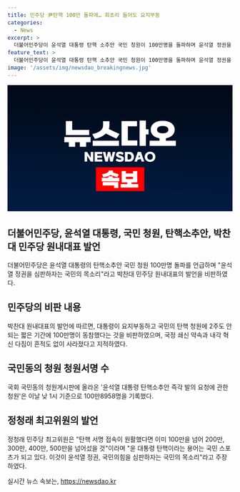 ```yaml
---
title: 민주당 尹탄핵 100만 돌파에… 회초리 들어도 요지부동
categories:
  - News
excerpt: >
  더불어민주당이 윤석열 대통령 탄핵 소추안 국민 청원이 100만명을 돌파하며 윤석열 정권을 심판하자는 국민의 목소리라고 강조했다. 또한, 이에 대해 박찬대 민주당 원내대표와 정청래 민주당 최고위원이 국회에서 비판 발언을 펼치며, 윤 대통령 탄핵이 국민의 목소리로 자리 잡고 있다고 주장했다. 윤석열 대통령 탄핵소추안 즉각 발의 요청에 관한 청원은 100만8958명의 서명을 기록했다.
feature_text: >
  더불어민주당이 윤석열 대통령 탄핵 소추안 국민 청원이 100만명을 돌파하며 윤석열 정권을 심판하자는 국민의 목소리라고 강조했다. 또한, 이에 대해 박찬대 민주당 원내대표와 정청래 민주당 최고위원이 국회에서 비판 발언을 펼치며, 윤 대통령 탄핵이 국민의 목소리로 자리 잡고 있다고 주장했다. 윤석열 대통령 탄핵소추안 즉각 발의 요청에 관한 청원은 100만8958명의 서명을 기록했다.
image: '/assets/img/newsdao_breakingnews.jpg'
---
```


<p><img src="/assets/img/newsdao_breakingnews.jpg" alt="flaretime 속보" /></p>

<h2 data-ke-size="size26">더불어민주당, 윤석열 대통령, 국민 청원, 탄핵소추안, 박찬대 민주당 원내대표 발언</h2>

<p data-ke-size="size16">더불어민주당은 윤석열 대통령의 탄핵소추안 국민 청원 100만명 돌파를 언급하며 "윤석열 정권을 심판하자는 국민의 목소리"라고 박찬대 민주당 원내대표의 발언을 비판하였다.</p>

<h2 data-ke-size="size26">민주당의 비판 내용</h2>

<p data-ke-size="size16">박찬대 원내대표의 발언에 따르면, 대통령이 요지부동하고 국민의 탄핵 청원에 2주도 안 되는 짧은 기간에 100만명이 동참했다는 것을 비판하였으며, 국정 쇄신 약속과 내각 혁신 다짐이 흔적도 없이 사라졌다고 지적하였다.</p>

<h2 data-ke-size="size26">국민동의 청원 청원서명 수</h2>

<p data-ke-size="size16">국회 국민동의 청원게시판에 올라온 '윤석열 대통령 탄핵소추안 즉각 발의 요청에 관한 청원'은 이날 낮 1시 기준으로 100만8958명을 기록했다.</p>

<h2 data-ke-size="size26">정청래 최고위원의 발언</h2>

<p data-ke-size="size16">정청래 민주당 최고위원은 "탄핵 서명 접속이 원활했다면 이미 100만을 넘어 200만, 300만, 400만, 500만을 넘어섰을 것"이라며 "윤 대통령 탄핵이라는 용어는 국민 스포츠가 되고 있다. 이것이 윤석열 정권, 국민의힘을 심판하자는 국민의 목소리"라고 주장하였다.</p>
실시간 뉴스 속보는, <a href="https://newsdao.kr" rel="dofollow">https://newsdao.kr</a>


